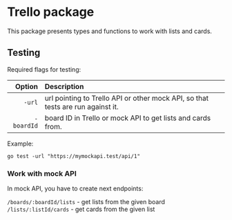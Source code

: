 # Trello package

This package presents types and functions to work with lists and cards.

## Testing

Required flags for testing:

Option | Description
-----: | :----------
`-url` | url pointing to Trello API or other mock API, so that tests are run against it.
`-boardId` | board ID in Trello or mock API to get lists and cards from.

Example:

`go test -url "https://mymockapi.test/api/1"`

### Work with mock API

In mock API, you have to create next endpoints:

`/boards/:boardId/lists` - get lists from the given board
`/lists/:listId/cards` - get cards from the given list
